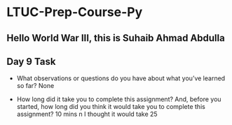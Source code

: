 # LTUC-Prep-Course-Py

## Hello World War III, this is Suhaib Ahmad Abdulla

## Day 9 Task

- What observations or questions do you have about what you’ve learned so far?
    None

- How long did it take you to complete this assignment? And, before you started, how long did you think it would take you to complete this assignment?
    10 mins n I thought it would take 25
